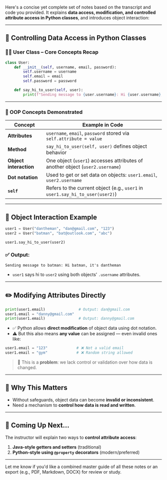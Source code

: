 Here's a concise yet complete set of notes based on the transcript and code you provided. It explains **data access, modification, and controlled attribute access in Python classes**, and introduces object interaction:

---

## 📧 **Controlling Data Access in Python Classes**

### 🧑‍💻 **User Class – Core Concepts Recap**

```python
class User:
    def __init__(self, username, email, password):
        self.username = username
        self.email = email
        self.password = password

    def say_hi_to_user(self, user):
        print(f"Sending message to {user.username}: Hi {user.username}, it's {self.username}")
```

---

### 🧠 OOP Concepts Demonstrated

| Concept                | Example in Code                                                               |
| ---------------------- | ----------------------------------------------------------------------------- |
| **Attributes**         | `username`, `email`, `password` stored via `self.attribute = value`           |
| **Method**             | `say_hi_to_user(self, user)` defines object behavior                          |
| **Object interaction** | One object (`user1`) accesses attributes of another object (`user2.username`) |
| **Dot notation**       | Used to get or set data on objects: `user1.email`, `user2.username`           |
| **`self`**             | Refers to the current object (e.g., `user1` in `user1.say_hi_to_user(user2)`) |

---

## 👋 **Object Interaction Example**

```python
user1 = User("dantheman", "dan@gmail.com", "123")
user2 = User("batman", "bat@outlook.com", "abc")

user1.say_hi_to_user(user2)
```

### ✅ Output:

```
Sending message to batman: Hi batman, it's dantheman
```

* `user1` says hi to `user2` using both objects' `.username` attributes.

---

## ✏️ **Modifying Attributes Directly**

```python
print(user1.email)               # Output: dan@gmail.com
user1.email = "danny@gmail.com"
print(user1.email)               # Output: danny@gmail.com
```

* ✅ Python allows **direct modification** of object data using dot notation.
* ⚠️ But this also means **any value** can be assigned — even invalid ones like:

```python
user1.email = "123"             # ❌ Not a valid email
user1.email = "gym"             # ❌ Random string allowed
```

> 🧨 This is a **problem**: we lack control or validation over how data is changed.

---

## 🚧 **Why This Matters**

* Without safeguards, object data can become **invalid or inconsistent**.
* Need a mechanism to **control how data is read and written**.

---

## 🔁 Coming Up Next...

The instructor will explain two ways to **control attribute access**:

1. **Java-style getters and setters** (traditional)
2. **Python-style using `@property` decorators** (modern/preferred)

---

Let me know if you'd like a combined master guide of all these notes or an export (e.g., PDF, Markdown, DOCX) for review or study.
